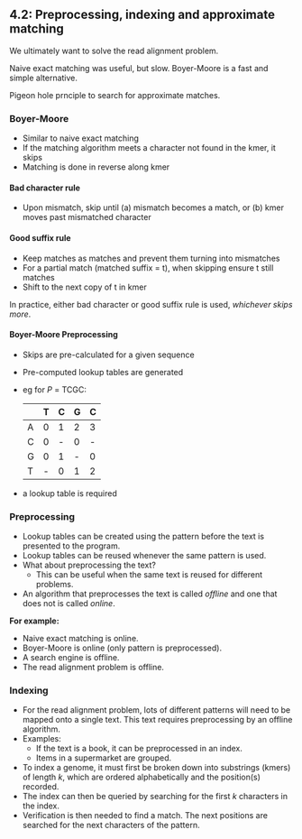 ## 4.2: Preprocessing, indexing and approximate matching
We ultimately want to solve the read alignment problem.

Naive exact matching was useful, but slow. Boyer-Moore is a fast and simple alternative.

Pigeon hole prnciple to search for approximate matches.

### Boyer-Moore
- Similar to naive exact matching
- If the matching algorithm meets a character not found in the kmer, it skips
- Matching is done in reverse along kmer
#### Bad character rule
- Upon mismatch, skip until (a) mismatch becomes a match, or (b) kmer moves past mismatched character
#### Good suffix rule
- Keep matches as matches and prevent them turning into mismatches
- For a partial match (matched suffix = t), when skipping ensure t still matches
- Shift to the next copy of t in kmer

In practice, either bad character or good suffix rule is used, _whichever skips more_.

#### Boyer-Moore Preprocessing
- Skips are pre-calculated for a given sequence 
- Pre-computed lookup tables are generated 
- eg for _P_ = TCGC:

    | |T|C|G|C|
    |-|-|-|-|-|
    |A|0|1|2|3|
    |C|0|-|0|-|
    |G|0|1|-|0|
    |T|-|0|1|2|

- a lookup table is required

### Preprocessing
- Lookup tables can be created using the pattern before the text is presented to the program.
- Lookup tables can be reused whenever the same pattern is used.
- What about preprocessing the text?
	- This can be useful when the same text is reused for different problems.
- An algorithm that preprocesses the text is called _offline_ and one that does not is called _online_.

**For example:**
- Naive exact matching is online.
- Boyer-Moore is online (only pattern is preprocessed).
- A search engine is offline.
- The read alignment problem is offline.

### Indexing
- For the read alignment problem, lots of different patterns will need to be mapped onto a single text. This text requires preprocessing by an offline algorithm.
- Examples:
	- If the text is a book, it can be preprocessed in an index.
	- Items in a supermarket are grouped.
- To index a genome, it must first be broken down into substrings (kmers) of length _k_, which are ordered alphabetically and the position(s) recorded.
- The index can then be queried by searching for the first _k_ characters in the index.
- Verification is then needed to find a match. The next positions are searched for the next characters of the pattern.
<!--stackedit_data:
eyJoaXN0b3J5IjpbMTc0MDYzNjE3OSwxNzgyMzQ4NTE2XX0=
-->